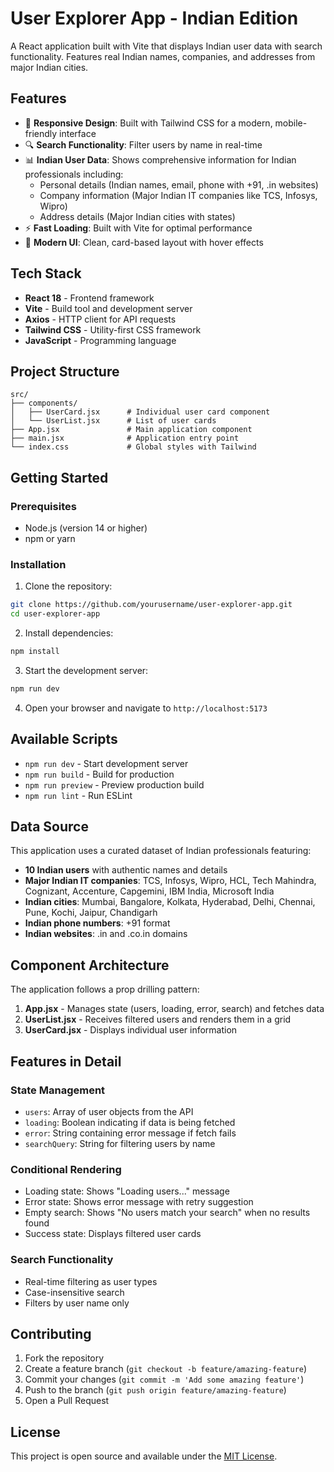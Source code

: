 # User Explorer App - Indian Edition

A React application built with Vite that displays Indian user data with search functionality. Features real Indian names, companies, and addresses from major Indian cities.

## Features

- 📱 **Responsive Design**: Built with Tailwind CSS for a modern, mobile-friendly interface
- 🔍 **Search Functionality**: Filter users by name in real-time
- 📊 **Indian User Data**: Shows comprehensive information for Indian professionals including:
  - Personal details (Indian names, email, phone with +91, .in websites)
  - Company information (Major Indian IT companies like TCS, Infosys, Wipro)
  - Address details (Major Indian cities with states)
- ⚡ **Fast Loading**: Built with Vite for optimal performance
- 🎨 **Modern UI**: Clean, card-based layout with hover effects

## Tech Stack

- **React 18** - Frontend framework
- **Vite** - Build tool and development server
- **Axios** - HTTP client for API requests
- **Tailwind CSS** - Utility-first CSS framework
- **JavaScript** - Programming language

## Project Structure

```
src/
├── components/
│   ├── UserCard.jsx      # Individual user card component
│   └── UserList.jsx      # List of user cards
├── App.jsx               # Main application component
├── main.jsx              # Application entry point
└── index.css             # Global styles with Tailwind
```

## Getting Started

### Prerequisites

- Node.js (version 14 or higher)
- npm or yarn

### Installation

1. Clone the repository:
```bash
git clone https://github.com/yourusername/user-explorer-app.git
cd user-explorer-app
```

2. Install dependencies:
```bash
npm install
```

3. Start the development server:
```bash
npm run dev
```

4. Open your browser and navigate to `http://localhost:5173`

## Available Scripts

- `npm run dev` - Start development server
- `npm run build` - Build for production
- `npm run preview` - Preview production build
- `npm run lint` - Run ESLint

## Data Source

This application uses a curated dataset of Indian professionals featuring:
- **10 Indian users** with authentic names and details
- **Major Indian IT companies**: TCS, Infosys, Wipro, HCL, Tech Mahindra, Cognizant, Accenture, Capgemini, IBM India, Microsoft India
- **Indian cities**: Mumbai, Bangalore, Kolkata, Hyderabad, Delhi, Chennai, Pune, Kochi, Jaipur, Chandigarh
- **Indian phone numbers**: +91 format
- **Indian websites**: .in and .co.in domains

## Component Architecture

The application follows a prop drilling pattern:

1. **App.jsx** - Manages state (users, loading, error, search) and fetches data
2. **UserList.jsx** - Receives filtered users and renders them in a grid
3. **UserCard.jsx** - Displays individual user information

## Features in Detail

### State Management
- `users`: Array of user objects from the API
- `loading`: Boolean indicating if data is being fetched
- `error`: String containing error message if fetch fails
- `searchQuery`: String for filtering users by name

### Conditional Rendering
- Loading state: Shows "Loading users..." message
- Error state: Shows error message with retry suggestion
- Empty search: Shows "No users match your search" when no results found
- Success state: Displays filtered user cards

### Search Functionality
- Real-time filtering as user types
- Case-insensitive search
- Filters by user name only

## Contributing

1. Fork the repository
2. Create a feature branch (`git checkout -b feature/amazing-feature`)
3. Commit your changes (`git commit -m 'Add some amazing feature'`)
4. Push to the branch (`git push origin feature/amazing-feature`)
5. Open a Pull Request

## License

This project is open source and available under the [MIT License](LICENSE).
